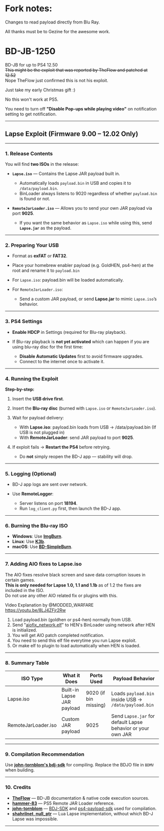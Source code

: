 # Fork notes:

Changes to read payload directly from Blu Ray.

All thanks must be to Gezine for the awesome work.

# BD-JB-1250
BD-JB for up to PS4 12.50  
~~This might be the exploit that was reported by TheFlow and patched at 12.52~~  
Nope TheFlow just confirmed this is not his exploit.  

Just take my early Christmas gift :)  

No this won't work at PS5.  

You need to turn off **"Disable Pop-ups while playing video"** on notification setting to get notification.  

---

## Lapse Exploit (Firmware 9.00 – 12.02 Only)

---

### 1. Release Contents

You will find **two ISOs** in the release:

* **`Lapse.iso`** — Contains the Lapse JAR payload built in.

  * Automatically loads `payload.bin` in USB and copies it to `/data/payload.bin`.
  * BinLoader always listens to 9020 regardless of whether `payload.bin` is found or not.
* **`RemoteJarLoader.iso`** — Allows you to send your own JAR payload via port **9025**.

  * If you want the same behavior as `Lapse.iso` while using this, send **`Lapse.jar`** as the payload.

---

### 2. Preparing Your USB

* Format as **exFAT** or **FAT32**.
* Place your homebrew enabler payload (e.g. GoldHEN, ps4-hen) at the root and rename it to `payload.bin`
* For `Lapse.iso`: payload.bin will be loaded automatically.
* For `RemoteJarLoader.iso`:

  * Send a custom JAR payload, or send **Lapse.jar** to mimic `Lapse.iso`’s behavior.

---

### 3. PS4 Settings

* **Enable HDCP** in Settings (required for Blu-ray playback).
* If Blu-ray playback is **not yet activated** which can happen if you are using blu-ray disc for the first time:

  * **Disable Automatic Updates** first to avoid firmware upgrades.
  * Connect to the internet once to activate it.

---

### 4. Running the Exploit

**Step-by-step:**

1. Insert the **USB drive first**.
2. Insert the **Blu-ray disc** (burned with `Lapse.iso` or `RemoteJarLoader.iso`).
3. Wait for payload delivery:

   * With **Lapse.iso**: payload.bin loads from USB → /data/payload.bin (If USB is not plugged in)
   * With **RemoteJarLoader**: send JAR payload to port **9025**.
4. If exploit fails → **Restart the PS4** before retrying.

   * Do **not** simply reopen the BD-J app — stability will drop.

---

### 5. Logging (Optional)

* BD-J app logs are sent over network.
* Use **RemoteLogger**:

  * Server listens on port **18194**.
  * Run `log_client.py` first, then launch the BD-J app.

---

### 6. Burning the Blu-ray ISO

* **Windows**: Use **[ImgBurn](https://www.imgburn.com)**.
* **Linux**: Use **[K3b](https://apps.kde.org/k3b)**.
* **macOS**: Use **[BD-SimpleBurn](https://github.com/C4ndyF1sh/BD-SimpleBurn)**.
---

### 7. Adding AIO fixes to Lapse.iso  
The AIO fixes resolve black screen and save data corruption issues in certain games.  
**This is only needed for Lapse 1.0, 1.1 and 1.1b** as of 1.2 the fixes are included in the ISO.  
Do not use any other AIO related fix or plugins with this.  

Video Explanation by @MODDED_WARFARE  
https://youtu.be/8LJ4ZFjr2Rw

1. Load payload.bin (goldhen or ps4-hen) normally from USB.
2. Send "[aiofix_network.elf](https://github.com/Gezine/BD-JB-1250/blob/main/payloads/lapse/src/org/bdj/external/aiofix_network.elf)" to HEN's BinLoader using network after HEN is initialized.  
3. You will get AIO patch completed notification.
4. You need to send this elf file everytime you run Lapse exploit.  
5. Or make elf to plugin to load automatically when HEN is loaded.   
---

### 8. Summary Table

| ISO Type               | What it Does              | Ports Used           | Payload Behavior                                            |
| --------------------- | ------------------------- | ------------------- | ---------------------------------------------------------- |
| Lapse.iso             | Built-in Lapse JAR payload | 9020 (if bin missing) | Loads `payload.bin` inside USB → `/data/payload.bin`         |
| RemoteJarLoader.iso   | Custom JAR payload         | 9025                  | Send `Lapse.jar` for default Lapse behavior or your own JAR |

---

### 9. Compilation Recommendation

Use **[john-tornblom's bdj-sdk](https://github.com/john-tornblom/bdj-sdk/)** for compiling.
Replace the BDJO file in `BDMV` when building.

---

### 10. Credits

* **[TheFlow](https://github.com/theofficialflow)** — BD-JB documentation & native code execution sources.
* **[hammer-83](https://github.com/hammer-83)** — PS5 Remote JAR Loader reference.
* **[john-tornblom](https://github.com/john-tornblom)** — [BDJ-SDK](https://github.com/john-tornblom/bdj-sdk) and [ps4-payload-sdk](https://github.com/ps4-payload-dev/sdk) used for compilation.
* **[shahrilnet, null\_ptr](https://github.com/shahrilnet/remote_lua_loader)** — Lua Lapse implementation, without which BD-J Lapse was impossible.

---


































